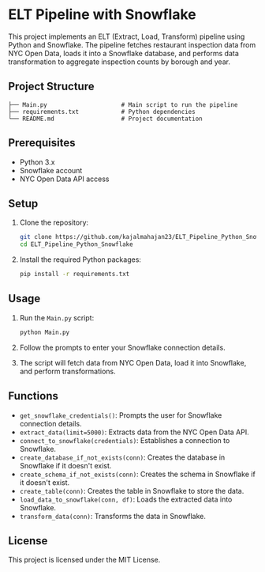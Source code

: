 # ELT Pipeline with Snowflake

This project implements an ELT (Extract, Load, Transform) pipeline using Python and Snowflake. The pipeline fetches restaurant inspection data from NYC Open Data, loads it into a Snowflake database, and performs data transformation to aggregate inspection counts by borough and year.

## Project Structure

```
├── Main.py                     # Main script to run the pipeline
├── requirements.txt            # Python dependencies
└── README.md                   # Project documentation
```

## Prerequisites

- Python 3.x
- Snowflake account
- NYC Open Data API access

## Setup

1. Clone the repository:
    ```bash
    git clone https://github.com/kajalmahajan23/ELT_Pipeline_Python_Snowflake.git
    cd ELT_Pipeline_Python_Snowflake
    ```

2. Install the required Python packages:
    ```bash
    pip install -r requirements.txt
    ```

## Usage

1. Run the `Main.py` script:
    ```bash
    python Main.py
    ```

2. Follow the prompts to enter your Snowflake connection details.

3. The script will fetch data from NYC Open Data, load it into Snowflake, and perform transformations.

## Functions

- `get_snowflake_credentials()`: Prompts the user for Snowflake connection details.
- `extract_data(limit=5000)`: Extracts data from the NYC Open Data API.
- `connect_to_snowflake(credentials)`: Establishes a connection to Snowflake.
- `create_database_if_not_exists(conn)`: Creates the database in Snowflake if it doesn't exist.
- `create_schema_if_not_exists(conn)`: Creates the schema in Snowflake if it doesn't exist.
- `create_table(conn)`: Creates the table in Snowflake to store the data.
- `load_data_to_snowflake(conn, df)`: Loads the extracted data into Snowflake.
- `transform_data(conn)`: Transforms the data in Snowflake.

## License

This project is licensed under the MIT License.
